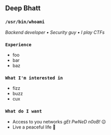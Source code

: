 ## Deep Bhatt

### `/usr/bin/whoami`

_Backend developer • Security guy • I play CTFs_

### `Experience`

* foo
* bar
* baz

### `What I'm interested in`

* fizz
* buzz
* cux

### `What do I want`

* Access to you networks _gEt PwNeD n0oB!_ 😉
* Live a peaceful life 🌱
